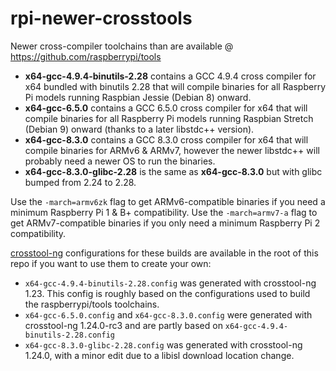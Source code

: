 # rpi-newer-crosstools

Newer cross-compiler toolchains than are available @ https://github.com/raspberrypi/tools

* **x64-gcc-4.9.4-binutils-2.28** contains a GCC 4.9.4 cross compiler for x64 bundled with binutils 2.28 that will compile binaries for all Raspberry Pi models running Raspbian Jessie (Debian 8) onward.
* **x64-gcc-6.5.0** contains a GCC 6.5.0 cross compiler for x64 that will compile binaries for all Raspberry Pi models running Raspbian Stretch (Debian 9) onward (thanks to a later libstdc++ version).
* **x64-gcc-8.3.0** contains a GCC 8.3.0 cross compiler for x64 that will compile binaries for ARMv6 & ARMv7, however the newer libstdc++ will probably need a newer OS to run the binaries.
* **x64-gcc-8.3.0-glibc-2.28** is the same as **x64-gcc-8.3.0** but with glibc bumped from 2.24 to 2.28.

Use the `-march=armv6zk` flag to get ARMv6-compatible binaries if you need a minimum Raspberry Pi 1 & B+ compatibility.
Use the `-march=armv7-a` flag to get ARMv7-compatible binaries if you only need a minimum Raspberry Pi 2 compatibility.

[crosstool-ng](https://crosstool-ng.github.io/) configurations for these builds are available in the root of this repo if you want to use them to create your own:

* `x64-gcc-4.9.4-binutils-2.28.config` was generated with crosstool-ng 1.23. This config is roughly based on the configurations used to build the raspberrypi/tools toolchains.
* `x64-gcc-6.5.0.config` and `x64-gcc-8.3.0.config` were generated with crosstool-ng 1.24.0-rc3 and are partly based on `x64-gcc-4.9.4-binutils-2.28.config`
* `x64-gcc-8.3.0-glibc-2.28.config` was generated with crosstool-ng 1.24.0, with a minor edit due to a libisl download location change.
